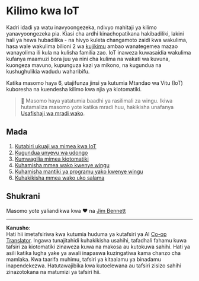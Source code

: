 <!--
CO_OP_TRANSLATOR_METADATA:
{
  "original_hash": "428bda82d9e6016ecea7c797564bf081",
  "translation_date": "2025-08-27T22:47:37+00:00",
  "source_file": "2-farm/README.md",
  "language_code": "sw"
}
-->
# Kilimo kwa IoT

Kadri idadi ya watu inavyoongezeka, ndivyo mahitaji ya kilimo yanavyoongezeka pia. Kiasi cha ardhi kinachopatikana hakibadiliki, lakini hali ya hewa hubadilika - na hivyo kuleta changamoto zaidi kwa wakulima, hasa wale wakulima bilioni 2 wa [kujikimu](https://wikipedia.org/wiki/Subsistence_agriculture) ambao wanategemea mazao wanayolima ili kula na kulisha familia zao. IoT inaweza kuwasaidia wakulima kufanya maamuzi bora juu ya nini cha kulima na wakati wa kuvuna, kuongeza mavuno, kupunguza kazi ya mikono, na kugundua na kushughulikia wadudu waharibifu.

Katika masomo haya 6, utajifunza jinsi ya kutumia Mtandao wa Vitu (IoT) kuboresha na kuendesha kilimo kwa njia ya kiotomatiki.

> 💁 Masomo haya yatatumia baadhi ya rasilimali za wingu. Ikiwa hutamaliza masomo yote katika mradi huu, hakikisha unafanya [Usafishaji wa mradi wako](../clean-up.md).

## Mada

1. [Kutabiri ukuaji wa mimea kwa IoT](lessons/1-predict-plant-growth/README.md)
1. [Kugundua unyevu wa udongo](lessons/2-detect-soil-moisture/README.md)
1. [Kumwagilia mimea kiotomatiki](lessons/3-automated-plant-watering/README.md)
1. [Kuhamisha mmea wako kwenye wingu](lessons/4-migrate-your-plant-to-the-cloud/README.md)
1. [Kuhamisha mantiki ya programu yako kwenye wingu](lessons/5-migrate-application-to-the-cloud/README.md)
1. [Kuhakikisha mmea wako uko salama](lessons/6-keep-your-plant-secure/README.md)

## Shukrani

Masomo yote yaliandikwa kwa ♥️ na [Jim Bennett](https://GitHub.com/JimBobBennett)

---

**Kanusho**:  
Hati hii imetafsiriwa kwa kutumia huduma ya kutafsiri ya AI [Co-op Translator](https://github.com/Azure/co-op-translator). Ingawa tunajitahidi kuhakikisha usahihi, tafadhali fahamu kuwa tafsiri za kiotomatiki zinaweza kuwa na makosa au kutokuwa sahihi. Hati ya asili katika lugha yake ya awali inapaswa kuzingatiwa kama chanzo cha mamlaka. Kwa taarifa muhimu, tafsiri ya kitaalamu ya binadamu inapendekezwa. Hatutawajibika kwa kutoelewana au tafsiri zisizo sahihi zinazotokana na matumizi ya tafsiri hii.
